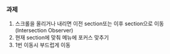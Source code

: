 ### 과제
1. 스크롤을 올리거나 내리면 이전 section또는 이후 section으로 이동
    (Intersection Observer)
2. 현재 section에 맞춰 메뉴에 포커스 맞추기
3. 1번 이동시 부드럽게 이동